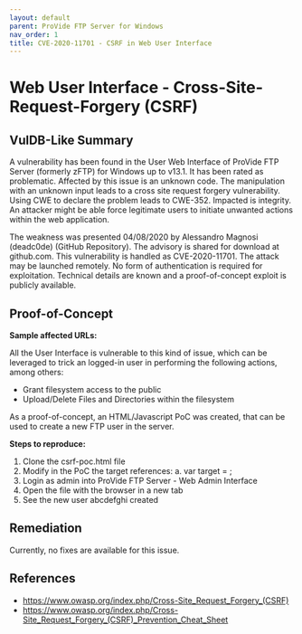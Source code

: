 ```yaml
---
layout: default
parent: ProVide FTP Server for Windows
nav_order: 1
title: CVE-2020-11701 - CSRF in Web User Interface
---
```


# Web User Interface - Cross-Site-Request-Forgery (CSRF)

## VulDB-Like Summary

A vulnerability has been found in the User Web Interface of ProVide FTP Server (formerly zFTP) for Windows up to v13.1. It has been rated as problematic. Affected by this issue is an unknown code. The manipulation with an unknown input leads to a cross site request forgery vulnerability. Using CWE to declare the problem leads to CWE-352. Impacted is integrity. An attacker might be able force legitimate users to initiate unwanted actions within the web application.

The weakness was presented 04/08/2020 by Alessandro Magnosi (deadc0de) (GitHub Repository). The advisory is shared for download at github.com. This vulnerability is handled as CVE-2020-11701. The attack may be launched remotely. No form of authentication is required for exploitation. Technical details are known and a proof-of-concept exploit is publicly available.

## Proof-of-Concept

**Sample affected URLs:**

All the User Interface is vulnerable to this kind of issue, which can be leveraged to trick an logged-in user in performing the following actions, among others:

* Grant filesystem access to the public
* Upload/Delete Files and Directories within the filesystem

As a proof-of-concept, an HTML/Javascript PoC was created, that can be used to create a new FTP user in the server. 

**Steps to reproduce:**

1.  Clone the csrf-poc.html file
2.  Modify in the PoC the target references:
  a.  var target = <ip or hostname>;
3.  Login as admin into ProVide FTP Server - Web Admin Interface
4.  Open the file with the browser in a new tab
5.  See the new user abcdefghi created

## Remediation

Currently, no fixes are available for this issue.

## References

*	https://www.owasp.org/index.php/Cross-Site_Request_Forgery_(CSRF) 
*	https://www.owasp.org/index.php/Cross-Site_Request_Forgery_(CSRF)_Prevention_Cheat_Sheet 



 
